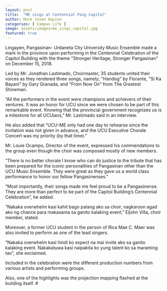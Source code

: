 ```yaml
---
layout: post
title:  "ME sings at Centennial Pang Capitol"
author: Mark Joven Aquino
categories: [ Campus Life ]
image: assets/images/me_sings_capitol.jpg
featured: true
---
```

Lingayen, Pangasinan- Urdaneta City University Music Ensemble made a mark in the province upon performing in the Centennial Celebration of the Capitol Building with the theme "Stronger Heritage, Stronger Pangasinan" on December 15, 2018.

Led by Mr. Jonathan Lastimado, Choirmaster, 35 students united their voices as they rendered three songs, namely; "Handog" by Florante, "Si Ka Bayani" by Gary Granada, and "From Now On" from The Greatest Showman.

“All the performers in the event were champions and achievers of their ventures. It was an honor for UCU since we were chosen to be part of this remarkable event. Knowing that the provincial government recognizes us is a milestone for all UCUians,” Mr. Lastimado said in an interview.

He also added that “UCU-ME only had one day to rehearse since the invitation was not given in advance, and the UCU Executive Chorale Concert was my priority (by that time).”

Mr. Louie Ocampo, Director of the event, expressed his commendations to the group even though the choir was composed mostly of new members.

“There is no better chorale I know who can do justice to the tribute that has been prepared for the iconic personalities of Pangasinan other than the UCU Music Ensemble. They were great as they gave us a world class performance to honor our fellow Pangasinenses.”

“Most importantly, their songs made me feel proud to be a Pangasinense. They are more than perfect to be part of the Capitol Building’s Centennial Celebration”, he added.

“Nakaka overwhelm kasi kahit bago palang ako sa choir, nagkaroon agad ako ng chance para makasama sa ganito kalaking event,” Eljohn Villa, choir member, stated.

Moreover, a former UCU student in the person of Rica Mae C. Maer was also invited to perform as one of the lead singers.

“Nakaka overwhelm kasi hindi ko expect na mai invite ako sa ganito kalaking event. Nakakatuwa kasi naipakita ko yung talent ko sa maraming tao”, she exclaimed.

Included in the celebration were the different production numbers from various artists and performing groups.

Also, one of the highlights was the projection mapping flashed at the building itself. #